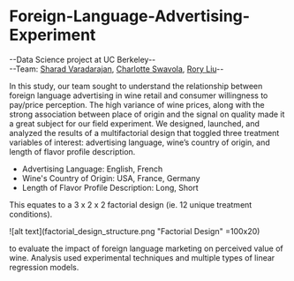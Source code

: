 # Foreign-Language-Advertising-Experiment

--Data Science project at UC Berkeley--  
--Team: [Sharad Varadarajan](https://www.linkedin.com/in/sharadv/), [Charlotte Swavola](https://www.linkedin.com/in/charlotte-swavola/), [Rory Liu](https://www.linkedin.com/in/rory-liu-ba6a8718/)--  

In this study, our team sought to understand the relationship between foreign language advertising in wine retail and consumer willingness to pay/price perception. The high variance of wine prices, along with the strong association between place of origin and the signal on quality made it a great subject for our field experiment. We designed, launched, and analyzed the results of a multifactorial design that toggled three treatment variables of interest: advertising language, wine’s country of origin, and length of flavor profile description.

- Advertising Language: English, French
- Wine's Country of Origin: USA, France, Germany
- Length of Flavor Profile Description: Long, Short

This equates to a 3 x 2 x 2 factorial design (ie. 12 unique treatment conditions).

![alt text](factorial_design_structure.png "Factorial Design" =100x20)


to evaluate the impact of foreign language marketing on perceived value of wine. Analysis used experimental techniques and multiple types of linear regression models.


